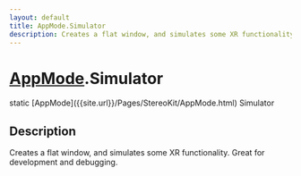 ```yaml
---
layout: default
title: AppMode.Simulator
description: Creates a flat window, and simulates some XR functionality. Great for development and debugging.
---
```

# [AppMode]({{site.url}}/Pages/StereoKit/AppMode.html).Simulator

<div class='signature' markdown='1'>
static [AppMode]({{site.url}}/Pages/StereoKit/AppMode.html) Simulator
</div>

## Description
Creates a flat window, and simulates some XR functionality. Great for
development and debugging.

